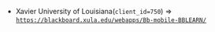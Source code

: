  - Xavier University of Louisiana(`client_id=750`) => [`https://blackboard.xula.edu/webapps/Bb-mobile-BBLEARN/`](https://blackboard.xula.edu/webapps/Bb-mobile-BBLEARN/)
